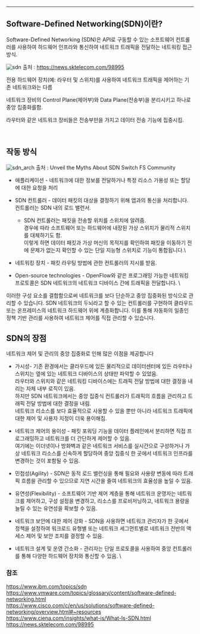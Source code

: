 ***

## Software-Defined Networking(SDN)이란?

Software-Defined Networking (SDN)은 API로 구동할 수 있는 소프트웨어 컨트롤러를 사용하여 하드웨어 인프라와 통신하여 네트워크 트래픽을 전달하는 네트워킹 접근 방식. 

![sdn](https://user-images.githubusercontent.com/61622657/224517757-1dcc4bd9-7ef2-433b-a500-1f1e10aba85d.png)
출처 : https://news.sktelecom.com/98995

전용 하드웨어 장치(예: 라우터 및 스위치)를 사용하여 네트워크 트래픽을 제어하는 기존 네트워크와는 다름

네트워크 장비의 Control Plane(제어부)와 Data Plane(전송부)을 분리시키고 하나로 중앙 집중화를함.

라우터와 같은 네트워크 장비들은 전송부만을 가지고 데이터 전송 기능에 집중시킴.

<br>

## 작동 방식

![sdn_arch](https://user-images.githubusercontent.com/61622657/224517810-c8836573-89c0-41f8-b892-74e72794cd00.png)
출처 : Unveil the Myths About SDN Switch FS Community

- 애플리케이션 - 네트워크에 대한 정보를 전달하거나 특정 리소스 가용성 또는 할당에 대한 요청을 처리

- SDN 컨트롤러 - 데이터 패킷의 대상을 결정하기 위해 앱과의 통신을 처리합니다. 컨트롤러는 SDN 내의 로드 밸런서.
	- SDN 컨트롤러는 패킷을 전송할 위치를 스위치에 알려줌.\
	  경우에 따라 소프트웨어 또는 하드웨어에 내장된 가상 스위치가 물리적 스위치를 대체하기도 함.\
	  이렇게 하면 데이터 패킷과 가상 머신의 목적지를 확인하여 패킷을 이동하기 전에 문제가 없는지 확인할 수 있는 단일 지능형 스위치로 기능이 통합됩니다.\

- 네트워킹 장치 - 패킷 라우팅 방법에 관한 컨트롤러의 지시를 받음.

- Open-source technologies  - OpenFlow와 같은 프로그래밍 가능한 네트워킹 프로토콜은 SDN 네트워크의 네트워크 디바이스 간에 트래픽을 전달합니다. \


이러한 구성 요소를 결합함으로써 네트워크를 보다 단순하고 중앙 집중화된 방식으로 관리할 수 있습니다. 
SDN 네트워크의 두뇌라고 할 수 있는 컨트롤러를 구현하여 클라우드 또는 온프레미스의 네트워크 하드웨어 위에 계층화합니다. 
이를 통해 자동화의 일종인 정책 기반 관리를 사용하여 네트워크 제어를 직접 관리할 수 있습니다. 



## SDN의 장점

네트워크 제어 및 관리의 중앙 집중화로 인해 많은 이점을 제공합니다

- 가시성- 기존 환경에서는 클라우드에 있든 물리적으로 데이터센터에 있든 라우터나 스위치는 옆에 있는 네트워크 디바이스의 상태만 파악할 수 있었음.\
  라우터와 스위치와 같은 네트워킹 디바이스에는 트래픽 전달 방법에 대한 결정을 내리는 자체 내부 로직이 있음.\
  하지만 SDN 네트워크에서는 중앙 집중식 컨트롤러가 트래픽의 흐름을 관리하고 트래픽 전달 방법에 대한 결정을 내림.\
  네트워크 리소스를 보다 효율적으로 사용할 수 있을 뿐만 아니라 네트워크 트래픽에 대한 제어 및 사용자 지정이 더욱 용이해짐.

- 네트워크 제어의 용이성 - 패킷 포워딩 기능을 데이터 플레인에서 분리하면 직접 프로그래밍하고 네트워크를 더 간단하게 제어할 수 있음. \
  여기에는 이더넷이나 방화벽과 같은 네트워크 서비스를 실시간으로 구성하거나 가상 네트워크 리소스를 신속하게 할당하여 중앙 집중식 한 곳에서 네트워크 인프라를 변경하는 것이 포함될 수 있음.

- 민첩성(Agility) - SDN은 동적 로드 밸런싱을 통해 필요와 사용량 변동에 따라 트래픽 흐름을 관리할 수 있으므로 지연 시간을 줄여 네트워크의 효율성을 높일 수 있음.

- 유연성(Flexibility) - 소프트웨어 기반 제어 계층을 통해 네트워크 운영자는 네트워크를 제어하고, 구성 설정을 변경하고, 리소스를 프로비저닝하고, 네트워크 용량을 늘릴 수 있는 유연성을 확보할 수 있음. 

- 네트워크 보안에 대한 제어 강화 - SDN을 사용하면 네트워크 관리자가 한 곳에서 정책을 설정하여 워크로드 유형별 또는 네트워크 세그먼트별로 네트워크 전반의 액세스 제어 및 보안 조치를 결정할 수 있음. 

- 네트워크 설계 및 운영 간소화 - 관리자는 단일 프로토콜을 사용하여 중앙 컨트롤러를 통해 다양한 하드웨어 장치와 통신할 수 있음. \


### 참조
https://www.ibm.com/topics/sdn \
https://www.vmware.com/topics/glossary/content/software-defined-networking.html \
https://www.cisco.com/c/en/us/solutions/software-defined-networking/overview.html#~resources \
https://www.ciena.com/insights/what-is/What-Is-SDN.html \
https://news.sktelecom.com/98995
